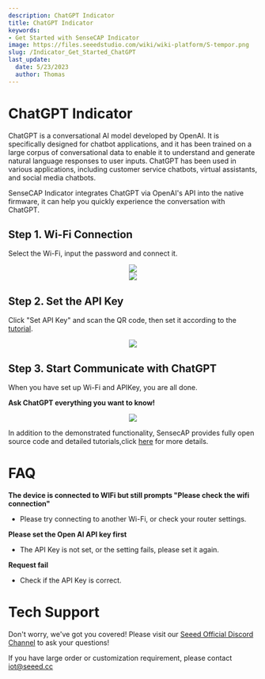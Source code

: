 ```yaml
---
description: ChatGPT Indicator
title: ChatGPT Indicator
keywords:
- Get Started with SenseCAP Indicator
image: https://files.seeedstudio.com/wiki/wiki-platform/S-tempor.png
slug: /Indicator_Get_Started_ChatGPT
last_update:
  date: 5/23/2023
  author: Thomas
---
```

# **ChatGPT Indicator**

ChatGPT is a conversational AI model developed by OpenAI. It is specifically designed for chatbot applications, and it has been trained on a large corpus of conversational data to enable it to understand and generate natural language responses to user inputs. ChatGPT has been used in various applications, including customer service chatbots, virtual assistants, and social media chatbots.


SenseCAP Indicator integrates ChatGPT via OpenAI's API
into the native firmware, it can help you quickly experience the conversation with ChatGPT.


## Step 1. Wi-Fi Connection

Select the Wi-Fi, input the password and connect it.


<div align="center"><img width={480} src="https://files.seeedstudio.com/wiki/SenseCAP/SenseCAP_Indicator/Indicator_9.png"/></div>


<div align="center"><img width={400} src="https://files.seeedstudio.com/wiki/SenseCAP/SenseCAP_Indicator/Indicator_10.png"/></div>


## Step 2. Set the API Key
    
Click "Set API Key" and scan the QR code, then set it according to the [tutorial](/Indicator_Get_Started_How_to_Set_the_API_Key).

<div align="center"><img width={480} src="https://files.seeedstudio.com/wiki/SenseCAP/SenseCAP_Indicator/apikey.png"/></div>


    
    
## Step 3. Start Communicate with ChatGPT

When you have set up Wi-Fi and APIKey, you are all done.
    
**Ask ChatGPT everything you want to know!**

<div align="center"><img width={800} src="https://files.seeedstudio.com/wiki/SenseCAP/SenseCAP_Indicator/gpt.jpg"/></div>



In addition to the demonstrated functionality, SensecAP provides fully open source code and detailed tutorials,click [here](https://wiki.seeedstudio.com/Sensor/SenseCAP/SenseCAP_Indicator/Application) for more details.



# **FAQ**
    
    
    
**The device is connected to WIFi but still prompts "Please check the wifi connection"**
    
- Please try connecting to another Wi-Fi, or check your router settings.
  

**Please set the Open AI API key first**
    
- The API Key is not set, or the setting fails, please set it again.
  
    
**Request fail**
    
- Check if the API Key is correct. 

    
# **Tech Support**

Don't worry, we've got you covered! Please visit our [Seeed Official Discord Channel](https://discord.gg/cPpeuQMM) to ask your questions! 

If you have large order or customization requirement, please contact iot@seeed.cc